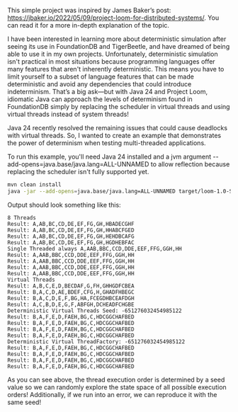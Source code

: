 This simple project was inspired by James Baker’s post: https://jbaker.io/2022/05/09/project-loom-for-distributed-systems/. You can read it for a more in-depth explanation of the topic.

I have been interested in learning more about deterministic simulation after seeing its use in FoundationDB and TigerBeetle, and have dreamed of being able to use it in my own projects. Unfortunately, deterministic simulation isn't practical in most situations because programming languages offer many features that aren't inherently deterministic. This means you have to limit yourself to a subset of language features that can be made deterministic and avoid any dependencies that could introduce indeterminism. That’s a big ask—but with Java 24 and Project Loom, idiomatic Java can approach the levels of determinism found in FoundationDB simply by replacing the scheduler in virtual threads and using virtual threads instead of system threads!
 
Java 24 recently resolved the remaining issues that could cause deadlocks with virtual threads. So, I wanted to create an example that demonstrates the power of determinism when testing multi-threaded applications.

To run this example, you'll need Java 24 installed and a jvm argument --add-opens=java.base/java.lang=ALL-UNNAMED to allow reflection because replacing the scheduler isn't fully supported yet. 

```sh
mvn clean install
java -jar --add-opens=java.base/java.lang=ALL-UNNAMED target/loom-1.0-SNAPSHOT.jar
```

Output should look something like this:
```
8 Threads
Result: A,AB,BC,CD,DE,EF,FG,GH,HBADECGHF
Result: A,AB,BC,CD,DE,EF,FG,GH,HHABCFGED
Result: A,AB,BC,CD,DE,EF,FG,GH,HEHDBCAFG
Result: A,AB,BC,CD,DE,EF,FG,GH,HGDHEBFAC
Single Threaded always A,AAB,BBC,CCD,DDE,EEF,FFG,GGH,HH
Result: A,AAB,BBC,CCD,DDE,EEF,FFG,GGH,HH
Result: A,AAB,BBC,CCD,DDE,EEF,FFG,GGH,HH
Result: A,AAB,BBC,CCD,DDE,EEF,FFG,GGH,HH
Result: A,AAB,BBC,CCD,DDE,EEF,FFG,GGH,HH
Virtual Threads
Result: A,B,C,E,D,BECDAF,G,FH,GHHGDFCBEA
Result: B,A,C,D,AE,BDEF,CFG,H,GHADFHBEGC
Result: B,A,C,D,E,F,BG,HA,FCEGDHBCEAFDGH
Result: A,C,B,D,E,G,F,ABFGH,DCHEADFCHGBE
Deterministic Virtual Threads Seed: -651276032454985122
Result: B,A,F,E,D,FAEH,BG,C,HDCGGCHAFBED
Result: B,A,F,E,D,FAEH,BG,C,HDCGGCHAFBED
Result: B,A,F,E,D,FAEH,BG,C,HDCGGCHAFBED
Result: B,A,F,E,D,FAEH,BG,C,HDCGGCHAFBED
Deterministic Virtual ThreadFactory: -651276032454985122
Result: B,A,F,E,D,FAEH,BG,C,HDCGGCHAFBED
Result: B,A,F,E,D,FAEH,BG,C,HDCGGCHAFBED
Result: B,A,F,E,D,FAEH,BG,C,HDCGGCHAFBED
Result: B,A,F,E,D,FAEH,BG,C,HDCGGCHAFBED
```

As you can see above, the thread execution order is determined by a seed value so we can randomly explore the state space of all possible execution orders! Additionally, if we run into an error, we can reproduce it with the same seed!